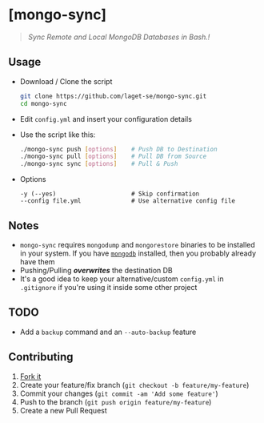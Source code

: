 [mongo-sync]
=================================================================================

> _Sync Remote and Local MongoDB Databases in Bash.!_


## Usage

- Download / Clone the script

    ```bash
    git clone https://github.com/laget-se/mongo-sync.git
    cd mongo-sync
    ```

- Edit `config.yml` and insert your configuration details

- Use the script like this:
	```bash
	./mongo-sync push [options]    # Push DB to Destination
	./mongo-sync pull [options]    # Pull DB from Source
	./mongo-sync sync [options]    # Pull & Push
	```
- Options
	```
	-y (--yes)                     # Skip confirmation
	--config file.yml              # Use alternative config file
	```

## Notes

 - `mongo-sync` requires `mongodump` and `mongorestore` binaries to be installed in your system. If you have [`mongodb`](http://docs.mongodb.org/manual/tutorial/#getting-started) installed, then you probably already have them
 - Pushing/Pulling ***overwrites*** the destination DB
 - It's a good idea to keep your alternative/custom `config.yml` in `.gitignore` if you're using it inside some other project


## TODO

 - Add a `backup` command and an `--auto-backup` feature


## Contributing

1. [Fork it](https://github.com/laget-se/mongo-sync/fork)
2. Create your feature/fix branch (`git checkout -b feature/my-feature`)
3. Commit your changes (`git commit -am 'Add some feature'`)
4. Push to the branch (`git push origin feature/my-feature`)
5. Create a new Pull Request